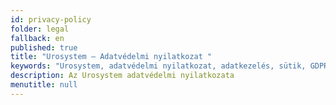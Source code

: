 ```yaml
---
id: privacy-policy
folder: legal
fallback: en
published: true
title: "Urosystem – Adatvédelmi nyilatkozat "
keywords: "Urosystem, adatvédelmi nyilatkozat, adatkezelés, sütik, GDPR "
description: Az Urosystem adatvédelmi nyilatkozata
menutitle: null
---
```

